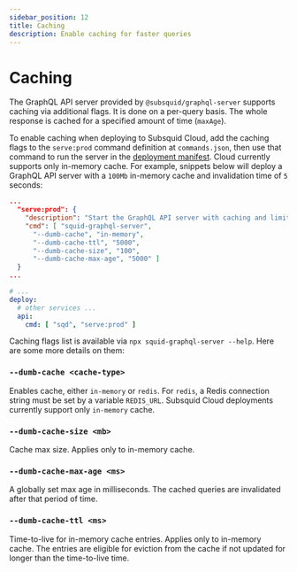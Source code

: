 ```yaml
---
sidebar_position: 12
title: Caching
description: Enable caching for faster queries
---
```


# Caching 

The GraphQL API server provided by `@subsquid/graphql-server` supports caching via additional flags. It is done on a per-query basis. The whole response is cached for a specified amount of time (`maxAge`).

To enable caching when deploying to Subsquid Cloud, add the caching flags to the `serve:prod` command definition at `commands.json`, then use that command to run the server in the [deployment manifest](/cloud/reference/manifest/#deploy). Cloud currently supports only in-memory cache.
For example, snippets below will deploy a GraphQL API server with a `100Mb` in-memory cache and invalidation time of `5` seconds:

```json title="commands.json"
...
  "serve:prod": {
    "description": "Start the GraphQL API server with caching and limits",
    "cmd": [ "squid-graphql-server",
      "--dumb-cache", "in-memory",
      "--dumb-cache-ttl", "5000",
      "--dumb-cache-size", "100",
      "--dumb-cache-max-age", "5000" ]
  }
...
```

```yaml title="squid.yaml"
# ...
deploy:
  # other services ...
  api:
    cmd: [ "sqd", "serve:prod" ]
```

Caching flags list is available via `npx squid-graphql-server --help`. Here are some more details on them:

### `--dumb-cache <cache-type>`

Enables cache, either `in-memory` or `redis`. For `redis`, a Redis connection string must be set by a variable `REDIS_URL`. Subsquid Cloud deployments currently support only `in-memory` cache.

### `--dumb-cache-size <mb>`

Cache max size. Applies only to in-memory cache.

### `--dumb-cache-max-age <ms>`

A globally set max age in milliseconds. The cached queries are invalidated after that period of time.

### `--dumb-cache-ttl <ms>`

Time-to-live for in-memory cache entries. Applies only to in-memory cache. The entries are eligible for eviction from the cache if not updated for longer than the time-to-live time.
